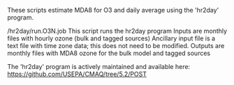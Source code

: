 These scripts estimate MDA8 for O3 and daily average using the 'hr2day' program.

/hr2day/run.O3N.job
        This script runs the hr2day program
        Inputs are monthly files with hourly ozone (bulk and tagged sources)
        Ancillary input file is a text file with time zone data; this does not need to be modified.
        Outputs are monthly files with MDA8 ozone for the bulk model and tagged sources


The 'hr2day' program is actively maintained and available here:
https://github.com/USEPA/CMAQ/tree/5.2/POST

